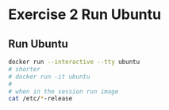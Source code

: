 # Exercise 2 Run Ubuntu

## Run Ubuntu

```bash
docker run --interactive --tty ubuntu
# shorter
# docker run -it ubuntu
# 
# when in the session run image
cat /etc/*-release
```

